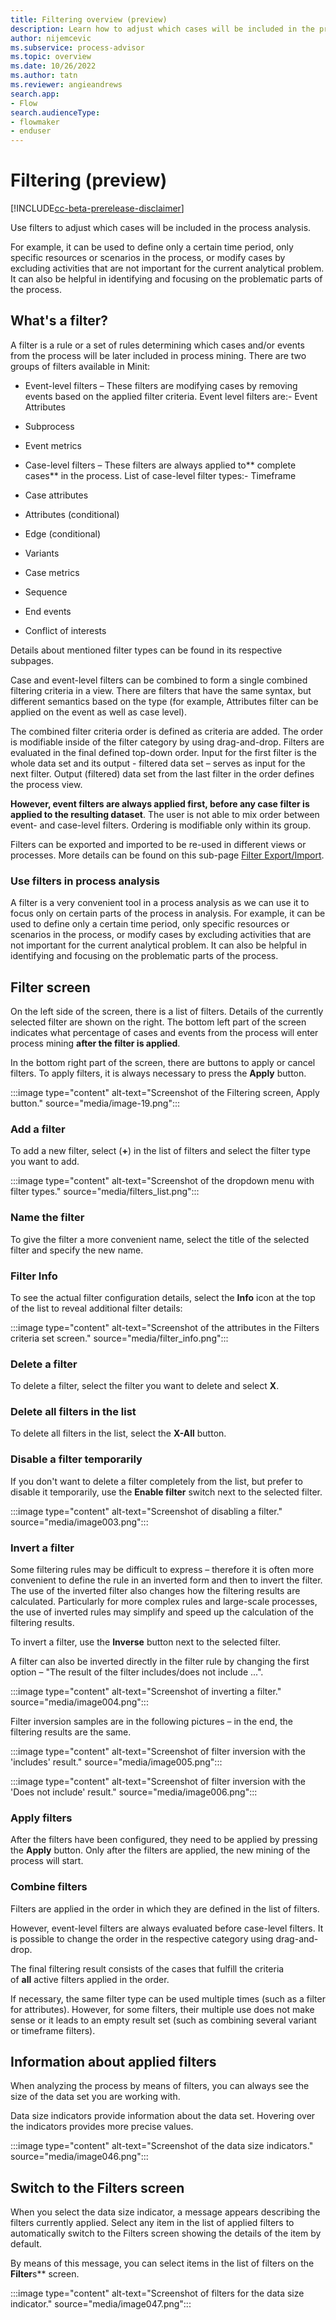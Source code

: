 ```yaml
---
title: Filtering overview (preview)
description: Learn how to adjust which cases will be included in the process analysis in the minit desktop application in process advisor.
author: nijemcevic
ms.subservice: process-advisor
ms.topic: overview
ms.date: 10/26/2022
ms.author: tatn
ms.reviewer: angieandrews
search.app:
- Flow
search.audienceType:
- flowmaker
- enduser
---
```


# Filtering (preview)

[!INCLUDE[cc-beta-prerelease-disclaimer](../includes/cc-beta-prerelease-disclaimer.md)]

Use filters to adjust which cases will be included in the process analysis.

For example, it can be used to define only a certain time period, only specific resources or scenarios in the process, or modify cases by excluding activities that are not important for the current analytical problem. It can also be helpful in identifying and focusing on the problematic parts of the process.

## What's a filter?

A filter is a rule or a set of rules determining which cases and/or events from the process will be later included in process mining. There are two groups of filters available in Minit:

- Event-level filters – These filters are modifying cases by removing events based on the applied filter criteria. Event level filters are:- Event Attributes

- Subprocess

- Event metrics

- Case-level filters – These filters are always applied to** complete cases** in the process. List of case-level filter types:- Timeframe

- Case attributes

- Attributes (conditional)

- Edge (conditional)

- Variants

- Case metrics

- Sequence

- End events

- Conflict of interests



Details about mentioned filter types can be found in its respective subpages.

Case and event-level filters can be combined to form a single combined filtering criteria in a view. There are filters that have the same syntax, but different semantics based on the type (for example, Attributes filter can be applied on the event as well as case level).

The combined filter criteria order is defined as criteria are added. The order is modifiable inside of the filter category by using drag-and-drop. Filters are evaluated in the final defined top-down order. Input for the first filter is the whole data set and its output - filtered data set – serves as input for the next filter. Output (filtered) data set from the last filter in the order defines the process view.

**However, event filters are always applied first, before any case filter is applied to the resulting dataset**. The user is not able to mix order between event- and case-level filters. Ordering is modifiable only within its group.

Filters can be exported and imported to be re-used in different views or processes. More details can be found on this sub-page [Filter Export/Import](filters-export-import.md).

### Use filters in process analysis

A filter is a very convenient tool in a process analysis as we can use it to focus only on certain parts of the process in analysis. For example, it can be used to define only a certain time period, only specific resources or scenarios in the process, or modify cases by excluding activities that are not important for the current analytical problem. It can also be helpful in identifying and focusing on the problematic parts of the process.

## Filter screen

On the left side of the screen, there is a list of filters. Details of the currently selected filter are shown on the right. The bottom left part of the screen indicates what percentage of cases and events from the process will enter process mining **after the filter is applied**.

In the bottom right part of the screen, there are buttons to apply or cancel filters. To apply filters, it is always necessary to press the **Apply** button.

:::image type="content" alt-text="Screenshot of the Filtering screen, Apply button." source="media/image-19.png":::

### Add a filter

To add a new filter, select (**+**) in the list of filters and select the filter type you want to add.

:::image type="content" alt-text="Screenshot of the dropdown menu with filter types." source="media/filters_list.png":::

### Name the filter

To give the filter a more convenient name, select the title of the selected filter and specify the new name.

### Filter Info

To see the actual filter configuration details, select the **Info** icon at the top of the list to reveal additional filter details:

:::image type="content" alt-text="Screenshot of the attributes in the Filters criteria set screen." source="media/filter_info.png":::

### Delete a filter

To delete a filter, select the filter you want to delete and select **X**.

### Delete all filters in the list

To delete all filters in the list, select the **X-All** button.

### Disable a filter temporarily

If you don't want to delete a filter completely from the list, but prefer to disable it temporarily, use the **Enable filter** switch next to the selected filter.

:::image type="content" alt-text="Screenshot of disabling a filter." source="media/image003.png":::

### Invert a filter

Some filtering rules may be difficult to express – therefore it is often more convenient to define the rule in an inverted form and then to invert the filter. The use of the inverted filter also changes how the filtering results are calculated. Particularly for more complex rules and large-scale processes, the use of inverted rules may simplify and speed up the calculation of the filtering results.

To invert a filter, use the **Inverse** button next to the selected filter.

A filter can also be inverted directly in the filter rule by changing the first option – "The result of the filter includes/does not include ...".

:::image type="content" alt-text="Screenshot of inverting a filter." source="media/image004.png":::

Filter inversion samples are in the following pictures – in the end, the filtering results are the same.

:::image type="content" alt-text="Screenshot of filter inversion with the 'includes' result." source="media/image005.png":::

:::image type="content" alt-text="Screenshot of filter inversion with the 'Does not include' result." source="media/image006.png":::

### Apply filters

After the filters have been configured, they need to be applied by pressing the **Apply** button. Only after the filters are applied, the new mining of the process will start.

### Combine filters

Filters are applied in the order in which they are defined in the list of filters.

However, event-level filters are always evaluated before case-level filters. It is possible to change the order in the respective category using drag-and-drop.

The final filtering result consists of the cases that fulfill the criteria of **all** active filters applied in the order.

If necessary, the same filter type can be used multiple times (such as a filter for attributes). However, for some filters, their multiple use does not make sense or it leads to an empty result set (such as combining several variant or timeframe filters).

## Information about applied filters

When analyzing the process by means of filters, you can always see the size of the data set you are working with.

Data size indicators provide information about the data set. Hovering over the indicators provides more precise values.

:::image type="content" alt-text="Screenshot of the data size indicators." source="media/image046.png":::

## Switch to the Filters screen

When you select the data size indicator, a message appears describing the filters currently applied. Select any item in the list of applied filters to automatically switch to the Filters screen showing the details of the item by default.

By means of this message, you can select items in the list of filters on the **Filter**s** screen.

:::image type="content" alt-text="Screenshot of filters for the data size indicator." source="media/image047.png":::
